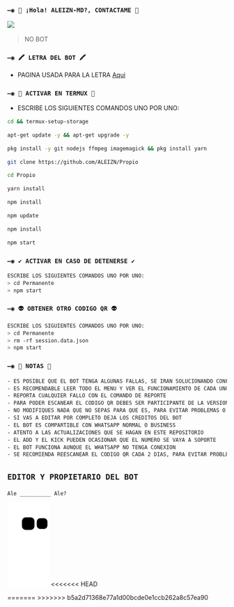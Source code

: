 
### `—◉ 👑 ¡Hola! ALEIZN-MD?, CONTACTAME 👑`
<a href="http://wa.me/++569937612008" target="blank"><img src="https://img.shields.io/badge/Ale-25D366?style=for-the-badge&logo=whatsapp&logoColor=white" /></a>
> NO BOT

### `—◉ 🖍 LETRA DEL BOT 🖍`
- PAGINA USADA PARA LA LETRA [Aqui](https://smiley.cool/es/weirdmaker.php)


### `—◉ 👾 ACTIVAR EN TERMUX 👾` 
- ESCRIBE LOS SIGUIENTES COMANDOS UNO POR UNO:
```bash
cd && termux-setup-storage
```

```bash
apt-get update -y && apt-get upgrade -y
```

```bash
pkg install -y git nodejs ffmpeg imagemagick && pkg install yarn
```

```bash
git clone https://github.com/ALEIZN/Propio
```

```bash
cd Propio
```

```bash
yarn install
```

```bash
npm install
```

```bash
npm update
```

```bash
npm install
```

```bash
npm start
```

### 

### `—◉ ✔️ ACTIVAR EN CASO DE DETENERSE ✔️`
```bash
ESCRIBE LOS SIGUIENTES COMANDOS UNO POR UNO:
> cd Permanente
> npm start
```

### `—◉ 👽 OBTENER OTRO CODIGO QR 👽`
```bash
ESCRIBE LOS SIGUIENTES COMANDOS UNO POR UNO:
> cd Permanente
> rm -rf session.data.json
> npm start
```


### `—◉ 📝 NOTAS 📝`
```bash
- ES POSIBLE QUE EL BOT TENGA ALGUNAS FALLAS, SE IRAN SOLUCIONANDO CONFORME SE VAYAN DETECTANDO
- ES RECOMENDABLE LEER TODO EL MENU Y VER EL FUNCIONAMIENTO DE CADA UNO DE LOS COMANDOS
- REPORTA CUALQUIER FALLO CON EL COMANDO DE REPORTE 
- PARA PODER ESCANEAR EL CODIGO QR DEBES SER PARTICIPANTE DE LA VERSION MULTI-DEVICE (BETA) DE WHATSAPP
- NO MODIFIQUES NADA QUE NO SEPAS PARA QUE ES, PARA EVITAR PROBLEMAS O ERRORES
- SI VAS A EDITAR POR COMPLETO DEJA LOS CREDITOS DEL BOT 
- EL BOT ES COMPARTIBLE CON WHATSAPP NORMAL O BUSINESS
- ATENTO A LAS ACTUALIZACIONES QUE SE HAGAN EN ESTE REPOSITORIO
- EL ADD Y EL KICK PUEDEN OCASIONAR QUE EL NUMERO SE VAYA A SOPORTE 
- EL BOT FUNCIONA AUNQUE EL WHATSAPP NO TENGA CONEXION 
- SE RECOMIENDA REESCANEAR EL CODIGO QR CADA 2 DIAS, PARA EVITAR PROBLEMAS O ERRORES
```

## `EDITOR Y PROPIETARIO DEL BOT` 
`Ale __________ Ale?`

![Snake animation](https://github.com/GataNina-Li/GataNina-Li/blob/output/github-contribution-grid-snake.svg)
<<<<<<< HEAD
</div>
=======
</div>
>>>>>>> b5a2d71368e77a1d00bcde0e1ccb262a8c57ea90
